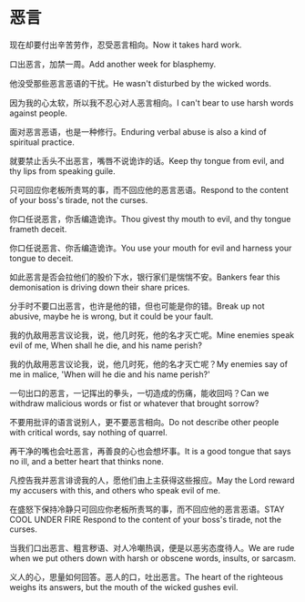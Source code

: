 # 恶言

<p><span class="chinese">现在却要付出辛苦劳作，忍受恶言相向。</span><span class="english">Now it takes hard work.</span></p>

<p><span class="chinese">口出恶言，加禁一周。</span><span class="english">Add another week for blasphemy.</span></p>

<p><span class="chinese">他没受那些恶言恶语的干扰。</span><span class="english">He wasn't disturbed by the wicked words.</span></p>

<p><span class="chinese">因为我的心太软，所以我不忍心对人恶言相向。</span><span class="english">I can't bear to use harsh words against people.</span></p>

<p><span class="chinese">面对恶言恶语，也是一种修行。</span><span class="english">Enduring verbal abuse is also a kind of spiritual practice.</span></p>

<p><span class="chinese">就要禁止舌头不出恶言，嘴唇不说诡诈的话。</span><span class="english">Keep thy tongue from evil, and thy lips from speaking guile.</span></p>

<p><span class="chinese">只可回应你老板所责骂的事，而不回应他的恶言恶语。</span><span class="english">Respond to the content of your boss's tirade, not the curses.</span></p>

<p><span class="chinese">你口任说恶言，你舌编造诡诈。</span><span class="english">Thou givest thy mouth to evil, and thy tongue frameth deceit.</span></p>

<p><span class="chinese">你口任说恶言、你舌编造诡诈。</span><span class="english">You use your mouth for evil and harness your tongue to deceit.</span></p>

<p><span class="chinese">如此恶言是否会拉他们的股价下水，银行家们是惴惴不安。</span><span class="english">Bankers fear this demonisation is driving down their share prices.</span></p>

<p><span class="chinese">分手时不要口出恶言，也许是他的错，但也可能是你的错。</span><span class="english">Break up not abusive, maybe he is wrong, but it could be your fault.</span></p>

<p><span class="chinese">我的仇敌用恶言议论我，说，他几时死，他的名才灭亡呢。</span><span class="english">Mine enemies speak evil of me, When shall he die, and his name perish?</span></p>

<p><span class="chinese">我的仇敌用恶言议论我，说，他几时死，他的名才灭亡呢？</span><span class="english">My enemies say of me in malice, 'When will he die and his name perish?'</span></p>

<p><span class="chinese">一句出口的恶言，一记挥出的拳头，一切造成的伤痛，能收回吗？</span><span class="english">Can we withdraw malicious words or fist or whatever that brought sorrow?</span></p>

<p><span class="chinese">不要用批评的语言说别人，更不要恶言相向。</span><span class="english">Do not describe other people with critical words, say nothing of quarrel.</span></p>

<p><span class="chinese">再干净的嘴也会吐恶言，再善良的心也会想坏事。</span><span class="english">It is a good tongue that says no ill, and a better heart that thinks none.</span></p>

<p><span class="chinese">凡控告我并恶言诽谤我的人，愿他们由上主获得这些报应。</span><span class="english">May the Lord reward my accusers with this, and others who speak evil of me.</span></p>

<p><span class="chinese">在盛怒下保持冷静只可回应你老板所责骂的事，而不回应他的恶言恶语。</span><span class="english">STAY COOL UNDER FIRE Respond to the content of your boss's tirade, not the curses.</span></p>

<p><span class="chinese">当我们口出恶言、粗言秽语、对人冷嘲热讽，便是以恶劣态度待人。</span><span class="english">We are rude when we put others down with harsh or obscene words, insults, or sarcasm.</span></p>

<p><span class="chinese">义人的心，思量如何回答。恶人的口，吐出恶言。</span><span class="english">The heart of the righteous weighs its answers, but the mouth of the wicked gushes evil.</span></p>

